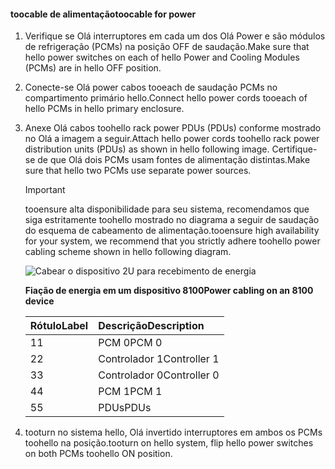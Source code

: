 <!--author=alkohli last changed: 9/16/15-->

#### <a name="toocable-for-power"></a><span data-ttu-id="f1e8b-101">toocable de alimentação</span><span class="sxs-lookup"><span data-stu-id="f1e8b-101">toocable for power</span></span>
1. <span data-ttu-id="f1e8b-102">Verifique se Olá interruptores em cada um dos Olá Power e são módulos de refrigeração (PCMs) na posição OFF de saudação.</span><span class="sxs-lookup"><span data-stu-id="f1e8b-102">Make sure that hello power switches on each of hello Power and Cooling Modules (PCMs) are in hello OFF position.</span></span>
2. <span data-ttu-id="f1e8b-103">Conecte-se Olá power cabos tooeach de saudação PCMs no compartimento primário hello.</span><span class="sxs-lookup"><span data-stu-id="f1e8b-103">Connect hello power cords tooeach of hello PCMs in hello primary enclosure.</span></span>
3. <span data-ttu-id="f1e8b-104">Anexe Olá cabos toohello rack power PDUs (PDUs) conforme mostrado no Olá a imagem a seguir.</span><span class="sxs-lookup"><span data-stu-id="f1e8b-104">Attach hello power cords toohello rack power distribution units (PDUs) as shown in hello following image.</span></span> <span data-ttu-id="f1e8b-105">Certifique-se de que Olá dois PCMs usam fontes de alimentação distintas.</span><span class="sxs-lookup"><span data-stu-id="f1e8b-105">Make sure that hello two PCMs use separate power sources.</span></span>
   
   > [!IMPORTANT]
   > <span data-ttu-id="f1e8b-106">tooensure alta disponibilidade para seu sistema, recomendamos que siga estritamente toohello mostrado no diagrama a seguir de saudação do esquema de cabeamento de alimentação.</span><span class="sxs-lookup"><span data-stu-id="f1e8b-106">tooensure high availability for your system, we recommend that you strictly adhere toohello power cabling scheme shown in hello following diagram.</span></span> 
   > 
   > 
   
    ![Cabear o dispositivo 2U para recebimento de energia](./media/storsimple-cable-8100-for-power/HCSCableYour2UDeviceforPower.png)
   
    <span data-ttu-id="f1e8b-108">**Fiação de energia em um dispositivo 8100**</span><span class="sxs-lookup"><span data-stu-id="f1e8b-108">**Power cabling on an 8100 device**</span></span>
   
   | <span data-ttu-id="f1e8b-109">Rótulo</span><span class="sxs-lookup"><span data-stu-id="f1e8b-109">Label</span></span> | <span data-ttu-id="f1e8b-110">Descrição</span><span class="sxs-lookup"><span data-stu-id="f1e8b-110">Description</span></span> |
   |:--- |:--- |
   | <span data-ttu-id="f1e8b-111">1</span><span class="sxs-lookup"><span data-stu-id="f1e8b-111">1</span></span> |<span data-ttu-id="f1e8b-112">PCM 0</span><span class="sxs-lookup"><span data-stu-id="f1e8b-112">PCM 0</span></span> |
   | <span data-ttu-id="f1e8b-113">2</span><span class="sxs-lookup"><span data-stu-id="f1e8b-113">2</span></span> |<span data-ttu-id="f1e8b-114">Controlador 1</span><span class="sxs-lookup"><span data-stu-id="f1e8b-114">Controller 1</span></span> |
   | <span data-ttu-id="f1e8b-115">3</span><span class="sxs-lookup"><span data-stu-id="f1e8b-115">3</span></span> |<span data-ttu-id="f1e8b-116">Controlador 0</span><span class="sxs-lookup"><span data-stu-id="f1e8b-116">Controller 0</span></span> |
   | <span data-ttu-id="f1e8b-117">4</span><span class="sxs-lookup"><span data-stu-id="f1e8b-117">4</span></span> |<span data-ttu-id="f1e8b-118">PCM 1</span><span class="sxs-lookup"><span data-stu-id="f1e8b-118">PCM 1</span></span> |
   | <span data-ttu-id="f1e8b-119">5</span><span class="sxs-lookup"><span data-stu-id="f1e8b-119">5</span></span> |<span data-ttu-id="f1e8b-120">PDUs</span><span class="sxs-lookup"><span data-stu-id="f1e8b-120">PDUs</span></span> |
4. <span data-ttu-id="f1e8b-121">tooturn no sistema hello, Olá invertido interruptores em ambos os PCMs toohello na posição.</span><span class="sxs-lookup"><span data-stu-id="f1e8b-121">tooturn on hello system, flip hello power switches on both PCMs toohello ON position.</span></span>

